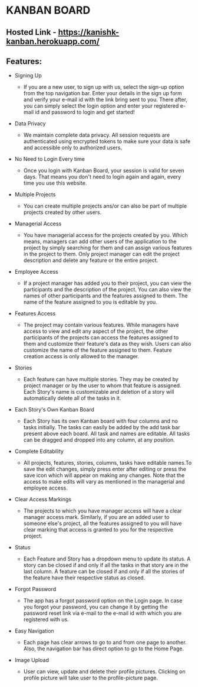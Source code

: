 # KANBAN BOARD

## Hosted Link - https://kanishk-kanban.herokuapp.com/

## Features:

- Signing Up

  - If you are a new user, to sign up with us, select the
    sign-up option from the top navigation bar. Enter your
    details in the sign up form and verify your e-mail id with
    the link bring sent to you. There after, you can simply
    select the login option and enter your registered e-mail id
    and password to login and get started!

- Data Privacy

  - We maintain complete data privacy. All session requests are
    authenticated using encrypted tokens to make sure your data
    is safe and accessible only to authorized users.

- No Need to Login Every time

  - Once you login with Kanban Board, your session is valid for
    seven days. That means you don't need to login again and
    again, every time you use this website.

- Multiple Projects

  - You can create multiple projects ans/or can also be part of
    multiple projects created by other users.

- Managerial Access

  - You have managerial access for the projects created by you.
    Which means, managers can add other users of the application
    to the project by simply searching for them and can assign
    various features in the project to them. Only project
    manager can edit the project description and delete any
    feature or the entire project.

- Employee Access

  - If a project manager has added you to their project, you can
    view the participants and the description of the project.
    You can also view the names of other participants and the
    features assigned to them. The name of the feature assigned
    to you is editable by you.

- Features Access

  - The project may contain various features. While managers
    have access to view and edit any aspect of the project, the
    other participants of the projects can access the features
    assigned to them and customize their feature's data as they
    wish. Users can also customize the name of the feature
    assigned to them. Feature creation access is only allowed to
    the manager.

- Stories

  - Each feature can have multiple stories. They may be created
    by project manager or by the user to whom that feature is
    assigned. Each Story's name is customizable and deletion of
    a story will automatically delete all of the tasks in it.

- Each Story's Own Kanban Board

  - Each Story has its own Kanban board with four columns and no
    tasks initially. The tasks can easily be added by the add
    task bar present above each board. All task and names are
    editable. All tasks can be dragged and dropped into any
    column, at any position.

- Complete Editability

  - All projects, features, stories, columns, tasks have
    editable names.To save the edit changes, simply press enter
    after editing or press the save icon which will appear on
    making any changes. Note that the access to make edits will
    vary as mentioned in the managerial and employee access.

- Clear Access Markings

  - The projects to which you have manager access will have a
    clear manager access mark. Similarly, if you are an added
    user to someone else's project, all the features assigned to
    you will have clear marking that access is granted to you
    for the respective project.

- Status

  - Each Feature and Story has a dropdown menu to update its
    status. A story can be closed if and only if all the tasks
    in that story are in the last column. A feature can be
    closed if and only if all the stories of the feature have
    their respective status as closed.

- Forgot Password

  - The app has a forgot password option on the Login page. In
    case you forgot your password, you can change it by getting
    the password reset link via e-mail to the e-mail id with
    which you are registered with us.

- Easy Navigation

  - Each page has clear arrows to go to and from one page to
    another. Also, the navigation bar has direct option to go to
    the Home Page.

- Image Upload

  - User can view, update and delete their profile pictures.
    Clicking on profile picture will take user to the
    profile-picture page.
